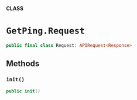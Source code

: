 **CLASS**

# `GetPing.Request`

```swift
public final class Request: APIRequest<Response>
```

## Methods
### `init()`

```swift
public init()
```
